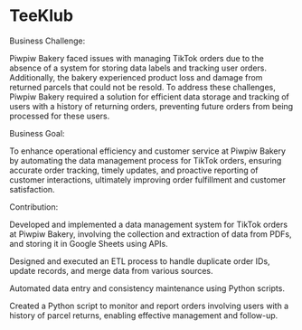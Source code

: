 # TeeKlub

Business Challenge:

Piwpiw Bakery faced issues with managing TikTok orders due to the absence of a system for storing data labels and tracking user orders. Additionally, the bakery experienced product loss and damage from returned parcels that could not be resold. To address these challenges, Piwpiw Bakery required a solution for efficient data storage and tracking of users with a history of returning orders, preventing future orders from being processed for these users.

Business Goal:

To enhance operational efficiency and customer service at Piwpiw Bakery by automating the data management process for TikTok orders, ensuring accurate order tracking, timely updates, and proactive reporting of customer interactions, ultimately improving order fulfillment and customer satisfaction.

Contribution:

Developed and implemented a data management system for TikTok orders at Piwpiw Bakery, involving the collection and extraction of data from PDFs, and storing it in Google Sheets using APIs.

Designed and executed an ETL process to handle duplicate order IDs, update records, and merge data from various sources.

Automated data entry and consistency maintenance using Python scripts.

Created a Python script to monitor and report orders involving users with a history of parcel returns, enabling effective management and follow-up.
